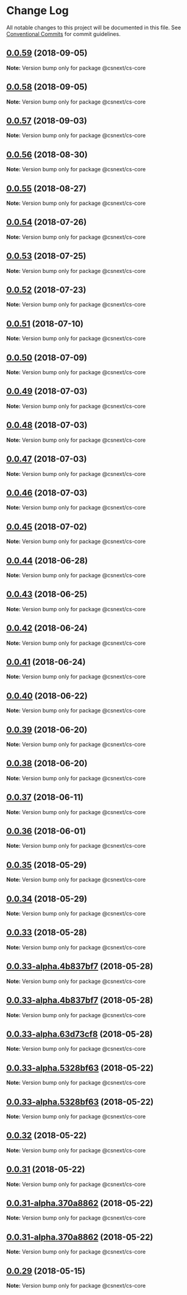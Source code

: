 # Change Log

All notable changes to this project will be documented in this file.
See [Conventional Commits](https://conventionalcommits.org) for commit guidelines.

<a name="0.0.59"></a>
## [0.0.59](https://github.com/TNOCS/csnext/compare/v0.0.58...v0.0.59) (2018-09-05)

**Note:** Version bump only for package @csnext/cs-core





<a name="0.0.58"></a>
## [0.0.58](https://github.com/TNOCS/csnext/compare/v0.0.57...v0.0.58) (2018-09-05)

**Note:** Version bump only for package @csnext/cs-core





<a name="0.0.57"></a>
## [0.0.57](https://github.com/TNOCS/csnext/compare/v0.0.56...v0.0.57) (2018-09-03)

**Note:** Version bump only for package @csnext/cs-core





<a name="0.0.56"></a>
## [0.0.56](https://github.com/TNOCS/csnext/compare/v0.0.55...v0.0.56) (2018-08-30)

**Note:** Version bump only for package @csnext/cs-core





<a name="0.0.55"></a>
## [0.0.55](https://github.com/TNOCS/csnext/compare/v0.0.54...v0.0.55) (2018-08-27)

**Note:** Version bump only for package @csnext/cs-core





<a name="0.0.54"></a>
## [0.0.54](https://github.com/TNOCS/csnext/compare/v0.0.53...v0.0.54) (2018-07-26)




**Note:** Version bump only for package @csnext/cs-core

<a name="0.0.53"></a>
## [0.0.53](https://github.com/TNOCS/csnext/compare/v0.0.52...v0.0.53) (2018-07-25)




**Note:** Version bump only for package @csnext/cs-core

<a name="0.0.52"></a>
## [0.0.52](https://github.com/TNOCS/csnext/compare/v0.0.51...v0.0.52) (2018-07-23)




**Note:** Version bump only for package @csnext/cs-core

<a name="0.0.51"></a>
## [0.0.51](https://github.com/TNOCS/csnext/compare/v0.0.50...v0.0.51) (2018-07-10)




**Note:** Version bump only for package @csnext/cs-core

<a name="0.0.50"></a>
## [0.0.50](https://github.com/TNOCS/csnext/compare/v0.0.49...v0.0.50) (2018-07-09)




**Note:** Version bump only for package @csnext/cs-core

<a name="0.0.49"></a>
## [0.0.49](https://github.com/TNOCS/csnext/compare/v0.0.48...v0.0.49) (2018-07-03)




**Note:** Version bump only for package @csnext/cs-core

<a name="0.0.48"></a>
## [0.0.48](https://github.com/TNOCS/csnext/compare/v0.0.47...v0.0.48) (2018-07-03)




**Note:** Version bump only for package @csnext/cs-core

<a name="0.0.47"></a>
## [0.0.47](https://github.com/TNOCS/csnext/compare/v0.0.46...v0.0.47) (2018-07-03)




**Note:** Version bump only for package @csnext/cs-core

<a name="0.0.46"></a>
## [0.0.46](https://github.com/TNOCS/csnext/compare/v0.0.45...v0.0.46) (2018-07-03)




**Note:** Version bump only for package @csnext/cs-core

<a name="0.0.45"></a>
## [0.0.45](https://github.com/TNOCS/csnext/compare/v0.0.44...v0.0.45) (2018-07-02)




**Note:** Version bump only for package @csnext/cs-core

<a name="0.0.44"></a>
## [0.0.44](https://github.com/TNOCS/csnext/compare/v0.0.43...v0.0.44) (2018-06-28)




**Note:** Version bump only for package @csnext/cs-core

<a name="0.0.43"></a>
## [0.0.43](https://github.com/TNOCS/csnext/compare/v0.0.42...v0.0.43) (2018-06-25)




**Note:** Version bump only for package @csnext/cs-core

<a name="0.0.42"></a>
## [0.0.42](https://github.com/TNOCS/csnext/compare/v0.0.41...v0.0.42) (2018-06-24)




**Note:** Version bump only for package @csnext/cs-core

<a name="0.0.41"></a>
## [0.0.41](https://github.com/TNOCS/csnext/compare/v0.0.40...v0.0.41) (2018-06-24)




**Note:** Version bump only for package @csnext/cs-core

<a name="0.0.40"></a>
## [0.0.40](https://github.com/TNOCS/csnext/compare/v0.0.39...v0.0.40) (2018-06-22)




**Note:** Version bump only for package @csnext/cs-core

<a name="0.0.39"></a>
## [0.0.39](https://github.com/TNOCS/csnext/compare/v0.0.38...v0.0.39) (2018-06-20)




**Note:** Version bump only for package @csnext/cs-core

<a name="0.0.38"></a>
## [0.0.38](https://github.com/TNOCS/csnext/compare/v0.0.37...v0.0.38) (2018-06-20)




**Note:** Version bump only for package @csnext/cs-core

<a name="0.0.37"></a>
## [0.0.37](https://github.com/TNOCS/csnext/compare/v0.0.36...v0.0.37) (2018-06-11)




**Note:** Version bump only for package @csnext/cs-core

<a name="0.0.36"></a>
## [0.0.36](https://github.com/TNOCS/csnext/compare/v0.0.35...v0.0.36) (2018-06-01)




**Note:** Version bump only for package @csnext/cs-core

<a name="0.0.35"></a>
## [0.0.35](https://github.com/TNOCS/csnext/compare/v0.0.34...v0.0.35) (2018-05-29)




**Note:** Version bump only for package @csnext/cs-core

<a name="0.0.34"></a>
## [0.0.34](https://github.com/TNOCS/csnext/compare/v0.0.33...v0.0.34) (2018-05-29)




**Note:** Version bump only for package @csnext/cs-core

<a name="0.0.33"></a>
## [0.0.33](https://github.com/TNOCS/csnext/compare/v0.0.32...v0.0.33) (2018-05-28)




**Note:** Version bump only for package @csnext/cs-core

<a name="0.0.33-alpha.4b837bf7"></a>
## [0.0.33-alpha.4b837bf7](https://github.com/TNOCS/csnext/compare/v0.0.32...v0.0.33-alpha.4b837bf7) (2018-05-28)




**Note:** Version bump only for package @csnext/cs-core

<a name="0.0.33-alpha.4b837bf7"></a>
## [0.0.33-alpha.4b837bf7](https://github.com/TNOCS/csnext/compare/v0.0.32...v0.0.33-alpha.4b837bf7) (2018-05-28)




**Note:** Version bump only for package @csnext/cs-core

<a name="0.0.33-alpha.63d73cf8"></a>
## [0.0.33-alpha.63d73cf8](https://github.com/TNOCS/csnext/compare/v0.0.32...v0.0.33-alpha.63d73cf8) (2018-05-28)




**Note:** Version bump only for package @csnext/cs-core

<a name="0.0.33-alpha.5328bf63"></a>
## [0.0.33-alpha.5328bf63](https://github.com/TNOCS/csnext/compare/v0.0.32...v0.0.33-alpha.5328bf63) (2018-05-22)




**Note:** Version bump only for package @csnext/cs-core

<a name="0.0.33-alpha.5328bf63"></a>
## [0.0.33-alpha.5328bf63](https://github.com/TNOCS/csnext/compare/v0.0.32...v0.0.33-alpha.5328bf63) (2018-05-22)




**Note:** Version bump only for package @csnext/cs-core

<a name="0.0.32"></a>
## [0.0.32](https://github.com/TNOCS/csnext/compare/v0.0.31...v0.0.32) (2018-05-22)




**Note:** Version bump only for package @csnext/cs-core

<a name="0.0.31"></a>
## [0.0.31](https://github.com/TNOCS/csnext/compare/v0.0.30...v0.0.31) (2018-05-22)




**Note:** Version bump only for package @csnext/cs-core

<a name="0.0.31-alpha.370a8862"></a>
## [0.0.31-alpha.370a8862](https://github.com/TNOCS/csnext/compare/v0.0.30...v0.0.31-alpha.370a8862) (2018-05-22)




**Note:** Version bump only for package @csnext/cs-core

<a name="0.0.31-alpha.370a8862"></a>
## [0.0.31-alpha.370a8862](https://github.com/TNOCS/csnext/compare/v0.0.30...v0.0.31-alpha.370a8862) (2018-05-22)




**Note:** Version bump only for package @csnext/cs-core

<a name="0.0.29"></a>
## [0.0.29](https://github.com/TNOCS/csnext/compare/v0.0.28...v0.0.29) (2018-05-15)




**Note:** Version bump only for package @csnext/cs-core
